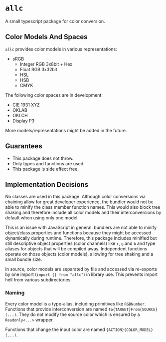 # `allc`

A small typescript package for color conversion.

## Color Models And Spaces

`allc` provides color models in various representations:

- sRGB
  - Integer RGB 3x8bit + Hex
  - Float RGB 3x32bit
  - HSL
  - HSB
  - CMYK

The following color spaces are in development:

- CIE 1931 XYZ
- OKLAB
- OKLCH
- Display P3

More models/representations might be added in the future.

## Guarantees

- This package does not throw.
- Only types and functions are used.
- This package is side effect free.

## Implementation Decisions

No classes are used in this package. Although color conversions via chaining allow for great developer experience, the bundler would not be able to minify the class member function names. This would also block tree shaking and therefore include all color models and their interconversions by default when using only one model.

This is an issue with JavaScript in general: bundlers are not able to minify object/class properties and functions because they might be accessed dynamically during runtime. Therefore, this package includes minified but still descriptive object properties (color channels) like `r`, `g` and `b` and type aliases for objects that will be compiled away. Independent functions operate on those objects (color models), allowing for tree shaking and a small bundle size.

In source, color models are separated by file and accessed via re-exports by one import (`import {} from "allc"`) in library use. This prevents import hell from various subdirectories.

### Naming

Every color model is a type-alias, including primitives like `RGBNumber`. Functions that provide interconversion are named `to{TARGET}From{SOURCE}(...)`. They do not modify the source color which is ensured by a `Readonly<...>` wrapper.

Functions that change the input color are named `{ACTION}{COLOR_MODEL}(...)`.